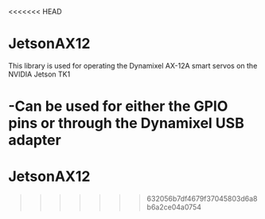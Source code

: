 <<<<<<< HEAD

# JetsonAX12
This library is used for operating the Dynamixel AX-12A smart servos on the NVIDIA Jetson TK1

-Can be used for either the GPIO pins or through the Dynamixel USB  adapter
=======
# JetsonAX12
>>>>>>> 632056b7df4679f37045803d6a8b6a2ce04a0754
